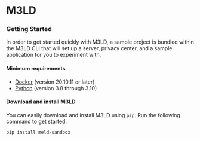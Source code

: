 # M3LD

### Getting Started

In order to get started quickly with M3LD, a sample project is bundled within the M3LD CLI that will set up a server, privacy center, and a sample application for you to experiment with.

#### Minimum requirements

- [Docker](https://www.docker.com/products/docker-desktop) (version 20.10.11 or later)
- [Python](https://www.python.org/downloads/) (version 3.8 through 3.10)

#### Download and install M3LD

You can easily download and install M3LD using `pip`. Run the following command to get started:

```sh
pip install meld-sandbox
```

